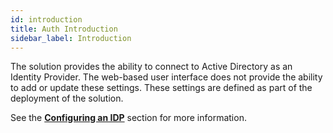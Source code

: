 ```yaml
---
id: introduction
title: Auth Introduction
sidebar_label: Introduction
---
```


The solution provides the ability to connect to Active Directory as an Identity Provider. The web-based user interface does not provide the ability to add or update these settings. These settings are defined as part of the deployment of the solution.

See the [**Configuring an IDP**](../../../../deployment/configuration/auth/configuring_idp) section for more information.
